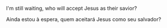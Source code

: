 I'm still waiting, who will accept Jesus as their savior?

Ainda estou à espera, quem aceitará Jesus como seu salvador?
